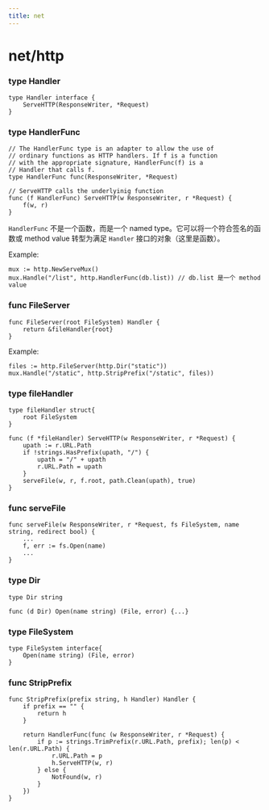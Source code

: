 ```yaml
---
title: net
---
```


net/http
========

### type Handler

    type Handler interface {
        ServeHTTP(ResponseWriter, *Request)
    }

### type HandlerFunc

    // The HandlerFunc type is an adapter to allow the use of
    // ordinary functions as HTTP handlers. If f is a function
    // with the appropriate signature, HandlerFunc(f) is a
    // Handler that calls f.
    type HandlerFunc func(ResponseWriter, *Request)

    // ServeHTTP calls the underlyinig function
    func (f HandlerFunc) ServeHTTP(w ResponseWriter, r *Request) {
        f(w, r)
    }

`HandlerFunc` 不是一个函数，而是一个 named type。它可以将一个符合签名的函数或 method value 转型为满足 `Handler` 接口的对象（这里是函数）。

Example:

    mux := http.NewServeMux()
    mux.Handle("/list", http.HandlerFunc(db.list)) // db.list 是一个 method value

### func FileServer

    func FileServer(root FileSystem) Handler {
        return &fileHandler{root}
    }

Example:

    files := http.FileServer(http.Dir("static"))
    mux.Handle("/static", http.StripPrefix("/static", files))

### type fileHandler


    type fileHandler struct{
        root FileSystem
    }

    func (f *fileHandler) ServeHTTP(w ResponseWriter, r *Request) {
        upath := r.URL.Path
        if !strings.HasPrefix(upath, "/") {
            upath = "/" + upath
            r.URL.Path = upath
        }
        serveFile(w, r, f.root, path.Clean(upath), true)
    }

### func serveFile

    func serveFile(w ResponseWriter, r *Request, fs FileSystem, name string, redirect bool) {
        ...
        f, err := fs.Open(name)
        ...
    }

### type Dir

    type Dir string

    func (d Dir) Open(name string) (File, error) {...}

### type FileSystem

    type FileSystem interface{
        Open(name string) (File, error)
    }

### func StripPrefix

    func StripPrefix(prefix string, h Handler) Handler {
        if prefix == "" {
            return h
        }

        return HandlerFunc(func (w ResponseWriter, r *Request) {
            if p := strings.TrimPrefix(r.URL.Path, prefix); len(p) < len(r.URL.Path) {
                r.URL.Path = p
                h.ServeHTTP(w, r)
            } else {
                NotFound(w, r)
            }
        })
    }
